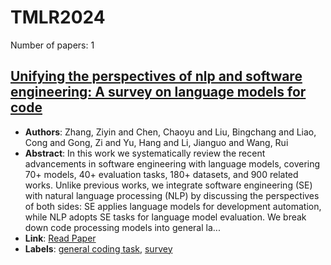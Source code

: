 # TMLR2024

Number of papers: 1

## [Unifying the perspectives of nlp and software engineering: A survey on language models for code](paper_1.md)
- **Authors**: Zhang, Ziyin and Chen, Chaoyu and Liu, Bingchang and Liao, Cong and Gong, Zi and Yu, Hang and Li, Jianguo and Wang, Rui
- **Abstract**: In this work we systematically review the recent advancements in software engineering with language models, covering 70+ models, 40+ evaluation tasks, 180+ datasets, and 900 related works. Unlike previous works, we integrate software engineering (SE) with natural language processing (NLP) by discussing the perspectives of both sides: SE applies language models for development automation, while NLP adopts SE tasks for language model evaluation. We break down code processing models into general la...
- **Link**: [Read Paper](https://arxiv.org/pdf/2311.07989)
- **Labels**: [general coding task](../../labels/general_coding_task.md), [survey](../../labels/survey.md)

